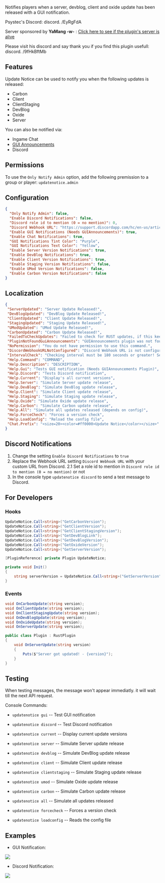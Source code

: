 Notifies players when a server, devblog, client and oxide update has been released with a GUI notification.

Psystec's Discord: discord. /EyRgFdA

Server sponsored by **YaMang -w-**   :   [Click here to see if the plugin's server is alive](https://status.yamang.xyz/)

Please visit his discord and say thank you if you find this plugin usefull: discord. /9fHkBftMb

## Features
 
Update Notice can be used to notify you when the following updates is released:

* Carbon
* Client
* ClientStaging
* DevBlog
* Oxide
* Server

You can also be notified via:

* Ingame Chat
* [GUI Announcements](https://umod.org/plugins/gui-announcements)
* Discord

## Permissions
 
To use the `Only Notify Admin` option, add the following premission to a group or player: `updatenotice.admin`

## Configuration
 
```json
{
  "Only Notify Admin": false,
  "Enable Discord Notifications": false,
  "Discord role id to mention (0 = no mention)": 0,
  "Discord Webhook URL": "https://support.discordapp.com/hc/en-us/articles/228383668",
  "Enable GUI Notifications (Needs GUIAnnouncements)": true,
  "Enable Chat Notifications": true,
  "GUI Notifications Tint Color": "Purple",
  "GUI Notifications Text Color": "Yellow",
  "Enable Server Version Notifications": true,
  "Enable DevBlog Notifications": true,
  "Enable Client Version Notifications": true,
  "Enable Staging Version Notifications": false,
  "Enable UMod Version Notifications": false,
  "Enable Carbon Version Notifications": false
}
```

## Localization

 ```json
{
  "ServerUpdated": "Server Update Released!",
  "DevBlogUpdated": "DevBlog Update Released!",
  "ClientUpdated": "Client Update Released!",
  "StagingUpdated": "Staging Update Released!",
  "UModUpdated": "UMod Update Released!",
  "CarbonUpdated": "Carbon Update Released!",
  "FailedToCheckUpdates": "Failed to check for RUST updates, if this keeps happening please contact the developer.",
  "PluginNotFoundGuiAnnouncements": "GUIAnnouncements plugin was not found. GUI Announcements disabled.",
  "NoPermission": "You do not have permission to use this command.",
  "DiscordWebhookURLNotConfigured": "Discord Webhook URL is not configured.",
  "IntervalCheck": "Checking interval must be 180 seconds or greater! Setting this lower may get your server banned. Auto adjusted to 300.",
  "Help.Command": "COMMAND",
  "Help.Description": "DESCRIPTION",
  "Help.Gui": "Tests GUI notification (Needs GUIAnnouncements Plugin)",
  "Help.Discord": "Tests Discord notification",
  "Help.Current": "Display's all current versions",
  "Help.Server": "Simulate Server update release",
  "Help.DevBlog": "Simulate DevBlog update release",
  "Help.Client": "Simulate Client update release",
  "Help.Staging": "Simulate Staging update release",
  "Help.Oxide": "Simulate Oxide update release",
  "Help.Carbon": "Simulate Carbon update release",
  "Help.All": "Simulate all updates released (depends on config)",
  "Help.ForceCheck": "Forces a version check",
  "Help.LoadConfig": "Reload the config file",
  "Chat.Prefix": "<size=20><color=#ff0000>Update Notice</color></size>"
}
```

## Discord Notifications

1. Change the setting `Enable Discord Notifications` to `true`
2. Replace the Webhook URL setting `Discord Webhook URL` with your custom URL from Discord.
2.1 Set a role id to mention in `Discord role id to mention (0 = no mention)` or not
3. In the console type `updatenotice discord` to send a test message to Discord.

## For Developers

### Hooks

```csharp
UpdateNotice.Call<string>("GetCarbonVersion");
UpdateNotice.Call<string>("GetClientVersion");
UpdateNotice.Call<string>("GetClientStagingVersion");
UpdateNotice.Call<string>("GetDevBlogLink");
UpdateNotice.Call<string>("GetDevBlogVersion");
UpdateNotice.Call<string>("GetOxideVersion");
UpdateNotice.Call<string>("GetServerVersion");
```

```csharp
[PluginReference] private Plugin UpdateNotice;

private void Init()
{
    string serverVersion = UpdateNotice.Call<string>("GetServerVersion");
}
```

### Events

```csharp
void OnCarbonUpdate(string version);
void OnClientUpdate(string version);
void OnClientStagingUpdate(string version);
void OnDevBlogUpdate(string version);
void OnOxideUpdate(string version);
void OnServerUpdate(string version);
```

```csharp
public class Plugin : RustPlugin
{
    void OnServerUpdate(string version)
    {
        Puts($"Server got updated! - {version}");
    }
}
```

## Testing

When testing messages, the message won't appear immediatly. it will wait till the next API request.

Console Commands:

- `updatenotice gui` -- Test GUI notification
- `updatenotice discord` -- Test Discord notification
- `updatenotice current` -- Display current update versions

- `updatenotice server` -- Simulate Server update release
- `updatenotice devblog` -- Simulate DevBlog update release
- `updatenotice client` -- Simulate Client update release
- `updatenotice clientstaging` -- Simulate Staging update release
- `updatenotice umod` -- Simulate Oxide update release
- `updatenotice carbon` -- Simulate Carbon update release

- `updatenotice all` -- Simulate all updates released
- `updatenotice forcecheck` -- Forces a version check
- `updatenotice loadconfig` -- Reads the config file

## Examples

- GUI Notification:

![](https://i.imgur.com/S53hip4.png)

- Discord Notification:

![](https://i.imgur.com/C3m1Pkc.png)